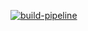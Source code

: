 [![build-pipeline](https://github.com/srikanth-girimaiahgari/DevOps/actions/workflows/docker-image.yml/badge.svg)](https://github.com/srikanth-girimaiahgari/DevOps/actions/workflows/docker-image.yml)
